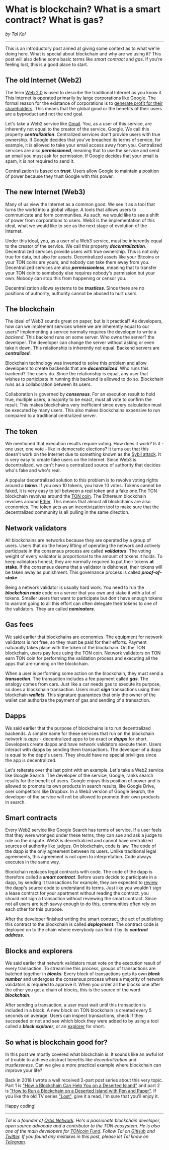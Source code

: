 # What is blockchain? What is a smart contract? What is gas?

*by Tal Kol*

---

This is an introductory post aimed at giving some context as to what we're doing here. What is special about blockchain and why are we using it? This post will also define some basic terms like *smart contract* and *gas*. If you're feeling lost, this is a good place to start.

## The old Internet (Web2)

The term [Web 2.0](https://en.wikipedia.org/wiki/Web_2.0) is used to describe the traditional Internet as you know it. This Internet is operated primarily by large corporations like [Google](https://abc.xyz/investor/). The formal reason for the existance of corporations is to [generate profit for their shareholders](https://corpgov.law.harvard.edu/2020/08/05/on-the-purpose-and-objective-of-the-corporation/). This means that the global good or the benefits of their users are a byproduct and not the end goal.

Let's take a Web2 service like [Gmail](https://gmail.com). You, as a user of this service, are inherently not equal to the creator of the service, Google. We call this property ***centralization***. Centralized services don't provide users with true ownership. If Google decides that you've breached its terms of service, for example, it is allowed to take your email access away from you. Centralized services are also ***permissioned***, meaning that to use the service and send an email you must ask for permission. If Google decides that your email is spam, it is not required to send it.

Centralization is based on ***trust***. Users allow Google to maintain a position of power because they trust Google with this power.

## The new Internet (Web3)

Many of us view the Internet as a common good. We see it as a tool that turns the world into a global village. A tools that allows users to communicate and form communities. As such, we would like to see a shift of power from corporations to users. Web3 is the implementation of this ideal, what we would like to see as the next stage of evolution of the Internet.

Under this ideal, you, as a user of a Web3 service, must be inherently equal to the creator of the service. We call this property ***decentralization***. Decentralized services provide users with true ownership. This is not only true for data, but also for assets. Decentralized assets like your Bitcoins or your TON coins are yours, and nobody can take them away from you. Decentralized services are also ***permissionless***, meaning that to transfer your TON coin to somebody else requires nobody's permission but your own. Nobody can stop this from happening or censor you.

Decentralization allows systems to be ***trustless***. Since there are no positions of authority, authority cannot be abused to hurt users.

## The blockchain

The ideal of Web3 sounds great on paper, but is it practical? As developers, how can we implement services where we are inherently equal to our users? Implementing a service normally requires the developer to write a *backend*. This backend runs on some server. Who owns the server? the developer. The developer can change the server without asking or even take it down. This relationship is inherently not equal. Backend servers are ***centralized***.

Blockchain technology was invented to solve this problem and allow developers to create backends that are ***decentralized***. Who runs this backend? The users do. Since the relationship is equal, any user that wishes to participate in running this backend is allowed to do so. Blockchain runs as a collaboration between its users.

Collaboration is governed by ***consensus***. For an execution result to hold true, multiple users, a majority to be exact, must all vote to confirm the result. This makes blockchains very inefficient since every calculation must be executed by many users. This also makes blockchains expensive to run compared to a traditional centralized server.

## The token

We mentioned that execution results require voting. How does it work? Is it - one user, one vote - like in democratic elections? It turns out that this doesn't work on the Internet due to something known as the [Sybil attack](https://en.wikipedia.org/wiki/Sybil_attack). It is very easy to create fake users on the Internet. Since Web3 is decentralized, we can't have a centralized source of authority that decides who's fake and who's real.

A popular decentralized solution to this problem is to revolve voting rights around a ***token***. If you own 10 tokens, you have 10 votes. Tokens cannot be faked, it is very easy to tell between a real token and a fake one.The TON blockchain revolves around the [TON coin](https://coinmarketcap.com/currencies/toncoin/). The Ethereum blockchain revolves around [Ether](https://coinmarketcap.com/currencies/ethereum/). This means that almost all blockchains are also economies. The token acts as an incentivization tool to make sure that the decentralized community is all pulling in the same direction.

## Network validators

All blockchains are networks because they are operated by a group of users. Users that do the heavy lifting of operating the network and actively participate in the consensus process are called ***validators***. The voting weight of every validator is proportional to the amount of tokens it holds. To keep validators honest, they are normally required to put their tokens **at stake**. If the consensus deems that a validator is dishonest, their tokens will be taken away as punishment. This governance process is called ***proof-of-stake***.

Being a network validator is usually hard work. You need to run the ***blockchain node*** code on a server that you own and stake it with a lot of tokens. Smaller users that want to participate but don't have enough tokens to warrant going to all this effort can often delegate their tokens to one of the validators. They are called ***nominators***.

## Gas fees

We said earlier that blockchains are economies. The equipment for network validators is not free, so they must be paid for their efforts. Payment natuarally takes place with the token of the blockchain. On the TON blockchain, users pay fees using the TON coin. Network validators on TON earn TON coin for performing the validation process and executing all the apps that are running on the blockchain.

When a user is performing some action on the blockchain, they must send a ***transaction***. The transaction includes a fee payment called ***gas***. The analogy comes from cars. Just like a car needs gas to execute its purpose, so does a blockchain transaction. Users must ***sign*** transactions using their blockchain ***wallets***. This signature guarantees that only the owner of the wallet can authorize the payment of gas and sending of a transaction.

## Dapps

We said earlier that the purpose of blockchains is to run decentralized backends. A simpler name for these services that run on the blockchain network is *apps* - decentralized apps to be exact or ***dapps*** for short. Developers create dapps and have network validators execute them. Users interact with dapps by sending them transactions. The developer of a dapp is equal to the dapp's users. They should have no special priviliges since the app is decentralized.

Let's reiterate over the last point with an example. Let's take a Web2 service like Google Search. The developer of the service, Google, ranks search results for the benefit of users. Google enjoys this position of power and is allowed to promote its own products in search results, like Google Drive, over competitors like Dropbox. In a Web3 version of Google Search, the developer of the service will not be allowed to promote their own products in search.

## Smart contracts

Every Web2 service like Google Search has terms of service. If a user feels that they were wronged under these terms, they can sue and ask a judge to rule on the dispute. Web3 is decentralized and cannot have centralized sources of authority like judges. On blockchain, code is law. The code of the dapp is the only agreement between its users. Unlike traditional legal agreements, this agreement is not open to interpretation. Code always executes in the same way.

Blockchain replaces legal contracts with code. The code of the dapp is therefore called a ***smart contract***. Before users decide to participate in a dapp, by sending it transactions for example, they are expected to [review](https://verifier.ton.org) the dapp's source code to understand its terms. Just like you wouldn't sign a lease contract for your apartment without reading the contract, you should not sign a transaction without reviewing the smart contract. Since not all users are tech savvy enough to do this, communities often rely on each other for this purpose.

After the developer finished writing the smart contract, the act of publishing this contract to the blockchain is called ***deployment***. The contract code is deployed on to the chain where everybody can find it by its ***contract address***.

## Blocks and explorers

We said earlier that network validators must vote on the execution result of every transaction. To streamline this process, groups of transactions are batched together in ***blocks***. Every block of transactions gets its own ***block number*** and undergoes the consensus process where a majority of network validators is required to approve it. When you order all the blocks one after the other you get a chain of blocks, this is the source of the word ***blockchain***.

After sending a transaction, a user must wait until this transaction is included in a block. A new block on TON blockchain is created every 5 seconds on average. Users can inspect transactions, check if they succeeded or not and see which block they were added to by using a tool called a ***block explorer***, or an [explorer](https://tonscan.org) for short.

## So what is blockchain good for?

In this post we mostly covered what blockchain is. It sounds like an awful lot of trouble to achieve abstract benefits like *decentralization* and *trustlessness*. Can we give a more practical example where blockchain can improve your life?

Back in 2018 I wrote a well received 2-part post series about this very topic. Part 1 is ["How a Blockchain Can Help You on a Deserted Island"](https://talkol.medium.com/why-decentralized-consensus-blockchain-is-good-for-business-5ff263468210) and part 2 is ["How to Run a Blockchain on a Deserted Island with Pen and Paper"](https://talkol.medium.com/how-to-run-a-blockchain-on-a-deserted-island-with-pen-and-paper-899949ec555b). If you like the old TV series ["Lost"](https://www.imdb.com/title/tt0411008/), give it a read, I'm sure that you'll enjoy it.

Happy coding!

---

*Tal is a founder of [Orbs Network](https://orbs.com). He's a passionate blockchain developer, open source advocate and a contributor to the TON ecosystem. He is also one of the main developers for [TONcoin Fund](https://www.toncoin.fund). Follow Tal on [GitHub](https://github.com/talkol) and [Twitter](https://twitter.com/koltal). If you found any mistakes in this post, please let Tal know on [Telegram](https://t.me/talkol).*
